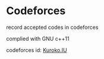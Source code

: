 # Codeforces
record accepted codes in codeforces

complied with GNU c++11

codeforces id: [Kuroko.IU](https://codeforces.com/profile/Kuroko.IU)
